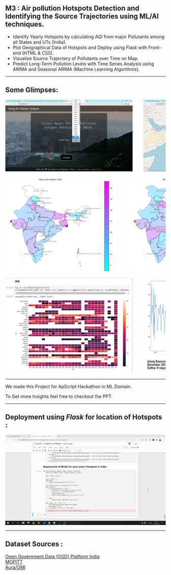 ## M3 : Air pollution Hotspots Detection and Identifying the Source Trajectories using ML/AI techniques.
<ul>
<li>
	Identify Yearly Hotspots by calculating AQI from major Pollutants among all States and UTs (India).</li>
<li>Plot Geographical Data of Hotspots and Deploy using Flask with Front-end (HTML & CSS).
<li>
	Visualize Source Trajectory of Pollutants over Time on Map.</li>
	<li>Predict Long-Term Pollution Levels with Time Series Analysis using ARIMA and Seasonal ARIMA (Machine Learning Algorithms).</li>
</li>
</ul>
<hr>
<h2>Some Glimpses:</h2> 
<pre align="center"><img src = "README_Resources/yearselect.png" width= "400">    <img src = "README_Resources/hotspotsmap.png" width= "400"></pre>
<pre align = "center"><img src = "README_Resources/before2001.png" width= "350" height="300" >    <img src = "README_Resources/after2001.png" width= "350" height="300"></pre>
<pre align = "center"><img src = "README_Resources/heatmap.png" width= "400" height="300" >    <img src = "README_Resources/forecast.png" width= "400" height="300"></pre>
<hr>
<p>We made this Project for ApScript Hackathon in ML Domain.</p>

<p>To Get more Insights feel free to checkout the PPT.</p>
<hr>
<h2> Deployment using <em>Flask</em> for location of Hotspots :</h2>
<img src="README_Resources/modelgif.gif" width="600">
<hr>
<h2> Dataset Sources : </h2>
<a href='https://data.gov.in/catalog/historical-daily-ambient-air-quality-data?filters%5Bfield_catalog_reference%5D=1140581&format=json&offset=0&limit=6&sort%5Bcreated%5D=desc'> Open Government Data (OGD) Platform India</a>
<br>
<a href='https://eosweb.larc.nasa.gov/project/mopitt/mopitt_table'>MOPITT</a>
<br>
<a href='https://giovanni.gsfc.nasa.gov/giovanni/#service=TmAvMp&starttime=&endtime=&dataKeyword=Ozone'>Aura/OMI</a>
